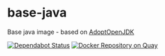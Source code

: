 base-java
=========

Base java image - based on [AdoptOpenJDK](https://adoptopenjdk.net)

[![Dependabot Status](https://api.dependabot.com/badges/status?host=github&repo=evryfs/base-java)](https://dependabot.com)
[![Docker Repository on Quay](https://quay.io/repository/evryfs/base-java/status "Docker Repository on Quay")](https://quay.io/repository/evryfs/base-java)
